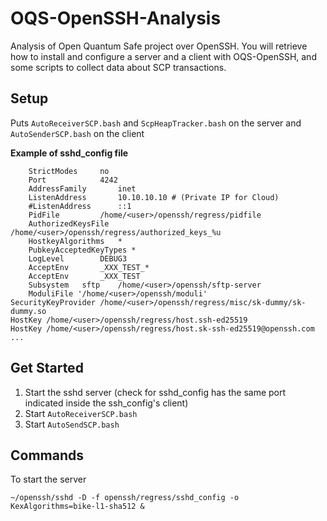 # OQS-OpenSSH-Analysis
Analysis of Open Quantum Safe project over OpenSSH. You will retrieve how to install and configure a server and a client with OQS-OpenSSH, and some scripts to collect data about SCP transactions.
## Setup
Puts `AutoReceiverSCP.bash` and `ScpHeapTracker.bash` on the server and `AutoSenderSCP.bash` on the client

**Example of sshd_config file**
```
	StrictModes		no
	Port			4242
	AddressFamily		inet
	ListenAddress		10.10.10.10 # (Private IP for Cloud)
	#ListenAddress		::1
	PidFile			/home/<user>/openssh/regress/pidfile
	AuthorizedKeysFile	/home/<user>/openssh/regress/authorized_keys_%u
	HostkeyAlgorithms	*
	PubkeyAcceptedKeyTypes *
	LogLevel		DEBUG3
	AcceptEnv		_XXX_TEST_*
	AcceptEnv		_XXX_TEST
	Subsystem	sftp	/home/<user>/openssh/sftp-server
	ModuliFile '/home/<user>/openssh/moduli'
SecurityKeyProvider /home/<user>/openssh/regress/misc/sk-dummy/sk-dummy.so
HostKey /home/<user>/openssh/regress/host.ssh-ed25519
HostKey /home/<user>/openssh/regress/host.sk-ssh-ed25519@openssh.com
...
```
## Get Started
1. Start the sshd server (check for sshd_config has the same port indicated inside the ssh_config's client)
2. Start `AutoReceiverSCP.bash`
3. Start `AutoSendSCP.bash`

## Commands
To start the server
```shell
~/openssh/sshd -D -f openssh/regress/sshd_config -o KexAlgorithms=bike-l1-sha512 &
```
